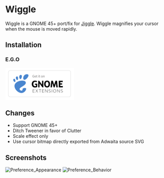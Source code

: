 # Wiggle

Wiggle is a GNOME 45+ port/fix for [Jiggle](https://github.com/jeffchannell/jiggle). Wiggle magnifies your cursor when the mouse is moved rapidly.

## Installation

### E.G.O

[<img src="https://raw.githubusercontent.com/andyholmes/gnome-shell-extensions-badge/master/get-it-on-ego.svg?sanitize=true" alt="Get it on GNOME Extensions" height="100" align="middle">][EGO]

## Changes

- Support GNOME 45+
- Ditch Tweener in favor of Clutter
- Scale effect only
- Use cursor bitmap directly exported from Adwaita source SVG

## Screenshots

![Preference_Appearance](https://github.com/mechtifs/wiggle/assets/18751876/589ef4c9-22bb-4696-9cc8-a45b51bc0f2f)
![Preference_Behavior](https://github.com/mechtifs/wiggle/assets/18751876/be2ea0c4-fb24-4cc2-95b4-ca92f15579a2)

[EGO]:https://extensions.gnome.org/extension/6784/wiggle/
